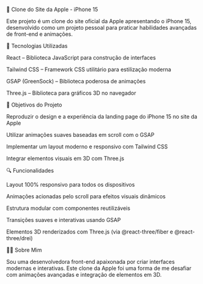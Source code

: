 📱 Clone do Site da Apple - iPhone 15

Este projeto é um clone do site oficial da Apple apresentando o iPhone 15, desenvolvido como um projeto pessoal para praticar habilidades avançadas de front-end e animações.

🚀 Tecnologias Utilizadas

React – Biblioteca JavaScript para construção de interfaces

Tailwind CSS – Framework CSS utilitário para estilização moderna

GSAP (GreenSock) – Biblioteca poderosa de animações

Three.js – Biblioteca para gráficos 3D no navegador

🎯 Objetivos do Projeto

Reproduzir o design e a experiência da landing page do iPhone 15 no site da Apple

Utilizar animações suaves baseadas em scroll com o GSAP

Implementar um layout moderno e responsivo com Tailwind CSS

Integrar elementos visuais em 3D com Three.js

🔍 Funcionalidades

Layout 100% responsivo para todos os dispositivos

Animações acionadas pelo scroll para efeitos visuais dinâmicos

Estrutura modular com componentes reutilizáveis

Transições suaves e interativas usando GSAP

Elementos 3D renderizados com Three.js (via @react-three/fiber e @react-three/drei)

🙋‍♀️ Sobre Mim

Sou uma desenvolvedora front-end apaixonada por criar interfaces modernas e interativas. Este clone da Apple foi uma forma de me desafiar com animações avançadas e integração de elementos em 3D.
